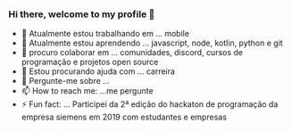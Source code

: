 ### Hi there, welcome to my profile 👋

<!--
**artstar10/artstar10** is a ✨ _special_ ✨ repository because its `README.md` (this file) appears on your GitHub profile.

Here are some ideas to get you started:

- 🔭 I’m currently working on ...
- 🌱 I’m currently learning ...
- 👯 I’m looking to collaborate on ...
- 🤔 I’m looking for help with ...
- 💬 Ask me about ...
- 📫 How to reach me: ...
- 😄 Pronouns: ...
- ⚡ Fun fact: ...
-->
- 🔭 Atualmente estou trabalhando em ... mobile
- 🌱 Atualmente estou aprendendo ... javascript, node, kotlin, python e git
- 👯 procuro colaborar em ... comunidades, discord, cursos de programação e projetos open source
- 🙏 Estou procurando ajuda com ... carreira
- 💬 Pergunte-me sobre ...
- 📫 How to reach me: ...me pergunte
- ⚡ Fun fact: ... Participei da 2ª edição do hackaton de programação da empresa siemens em 2019 com estudantes e empresas
